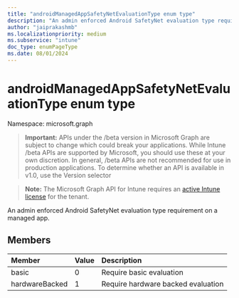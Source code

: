 ```yaml
---
title: "androidManagedAppSafetyNetEvaluationType enum type"
description: "An admin enforced Android SafetyNet evaluation type requirement on a managed app."
author: "jaiprakashmb"
ms.localizationpriority: medium
ms.subservice: "intune"
doc_type: enumPageType
ms.date: 08/01/2024
---
```


# androidManagedAppSafetyNetEvaluationType enum type

Namespace: microsoft.graph

> **Important:** APIs under the /beta version in Microsoft Graph are subject to change which could break your applications. While Intune /beta APIs are supported by Microsoft, you should use these at your own discretion. In general, /beta APIs are not recommended for use in production applications. To determine whether an API is available in v1.0, use the Version selector

> **Note:** The Microsoft Graph API for Intune requires an [active Intune license](https://go.microsoft.com/fwlink/?linkid=839381) for the tenant.

An admin enforced Android SafetyNet evaluation type requirement on a managed app.

## Members
|Member|Value|Description|
|:---|:---|:---|
|basic|0|Require basic evaluation|
|hardwareBacked|1|Require hardware backed evaluation|